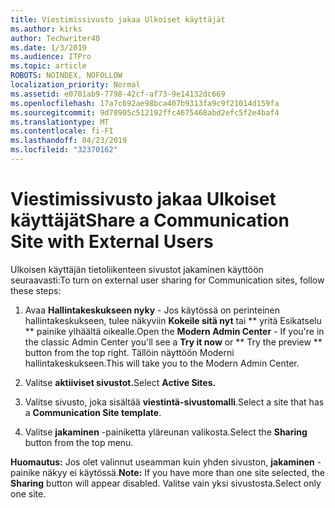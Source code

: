 ```yaml
---
title: Viestimissivusto jakaa Ulkoiset käyttäjät
ms.author: kirks
author: Techwriter40
ms.date: 1/3/2019
ms.audience: ITPro
ms.topic: article
ROBOTS: NOINDEX, NOFOLLOW
localization_priority: Normal
ms.assetid: e0701ab9-7798-42cf-af73-9e14132dc669
ms.openlocfilehash: 17a7c692ae98bca407b9313fa9c9f21014d159fa
ms.sourcegitcommit: 9d78905c512192ffc4675468abd2efc5f2e4baf4
ms.translationtype: MT
ms.contentlocale: fi-FI
ms.lasthandoff: 04/23/2019
ms.locfileid: "32370162"
---
```

# <a name="share-a-communication-site-with-external-users"></a><span data-ttu-id="39734-102">Viestimissivusto jakaa Ulkoiset käyttäjät</span><span class="sxs-lookup"><span data-stu-id="39734-102">Share a Communication Site with External Users</span></span>

<span data-ttu-id="39734-103">Ulkoisen käyttäjän tietoliikenteen sivustot jakaminen käyttöön seuraavasti:</span><span class="sxs-lookup"><span data-stu-id="39734-103">To turn on external user sharing for Communication sites, follow these steps:</span></span> 
  
1. <span data-ttu-id="39734-104">Avaa **Hallintakeskukseen nyky** - Jos käytössä on perinteinen hallintakeskukseen, tulee näkyviin **Kokeile sitä nyt** tai \*\* yritä Esikatselu \*\* painike ylhäältä oikealle.</span><span class="sxs-lookup"><span data-stu-id="39734-104">Open the **Modern Admin Center** - If you're in the classic Admin Center you'll see a **Try it now** or \*\* Try the preview \*\* button from the top right.</span></span> <span data-ttu-id="39734-105">Tällöin näyttöön Moderni hallintakeskukseen.</span><span class="sxs-lookup"><span data-stu-id="39734-105">This will take you to the Modern Admin Center.</span></span> 
  
2. <span data-ttu-id="39734-106">Valitse **aktiiviset sivustot.**</span><span class="sxs-lookup"><span data-stu-id="39734-106">Select **Active Sites.**</span></span>
  
3. <span data-ttu-id="39734-107">Valitse sivusto, joka sisältää **viestintä-sivustomalli**.</span><span class="sxs-lookup"><span data-stu-id="39734-107">Select a site that has a **Communication Site template**.</span></span> 
  
4. <span data-ttu-id="39734-108">Valitse **jakaminen** -painiketta yläreunan valikosta.</span><span class="sxs-lookup"><span data-stu-id="39734-108">Select the **Sharing** button from the top menu.</span></span> 
  
 <span data-ttu-id="39734-109">**Huomautus:** Jos olet valinnut useamman kuin yhden sivuston, **jakaminen** -painike näkyy ei käytössä.</span><span class="sxs-lookup"><span data-stu-id="39734-109">**Note:** If you have more than one site selected, the **Sharing** button will appear disabled.</span></span> <span data-ttu-id="39734-110">Valitse vain yksi sivustosta.</span><span class="sxs-lookup"><span data-stu-id="39734-110">Select only one site.</span></span> 
  

